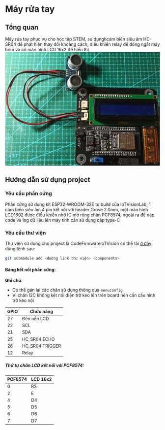 # Máy rửa tay

## Tổng quan

Máy rửa tay phục vụ cho học tập STEM, sử dụnghcảm biến siêu âm HC-SR04 để phát hiện thay đổi khoảng cách, điều khiển relay để đóng ngắt máy bơm và có màn hình LCD 16x2 để hiển thị
![Alt text](Image/HandwashingDevice.jpg)

## Hướng dẫn sử dụng project

### Yêu cầu phần cứng

Phần cứng sử dụng kit ESP32-WROOM-32E tự build của IoTVisionLab, 1 cảm biến siêu âm 4 pin kết nối với header Grove 2.0mm, một màn hình LCD1602 được điều khiển nhờ IC mở rộng chân PCF8574, ngoài ra để nạp code và log dữ liệu lên máy tính cần sử dụng cáp type-C

### Yêu cầu thư viện

Thư viện sử dụng cho project là CodeFirmwareIoTVision có thể tải [ở đây](https://github.com/IoTVision/CodeFirmwareIoTVision.git) dùng lệnh sau:

```bash
git submodule add <đường link thư viện> <components>
```
#### Bảng kết nối phần cứng:
**Ghi chú**: 
- Có thể gán lại các chân sử dụng thông qua ``menuconfig`` 
- Vì chân I2C không kết nối điện trở kéo lên trên board nên cần cấu hình trở kéo nội
 
| GPIO|   Chức năng     |
|-----|-----------------|
|  27 | Đèn nền LCD     |
|  22 | SCL             |
|  21 | SDA             |
|  25 | HC_SR04 ECHO    |
|  26 | HC_SR04 TRIGGER |
|  12 | Relay           |

##### Thứ tự chân LCD kết nối với PCF8574:
| PCF8574   | LCD 16x2  |
| --------  | ----------|
|  0        | RS        |
|  2        | E         |
|  4        | D4        |
|  5        | D5        |
|  6        | D6        |
|  7        | D7        |

